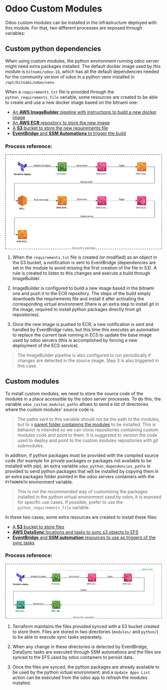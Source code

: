 # Odoo Custom Modules

Odoo custom modules can be installed in the infrastructure deployed with this module. For that, two different processes are exposed through variables:

## Custom python dependencies

When using custom modules, the python environment running odoo server might need extra packages installed. The default docker image used by this module is `bitnami/odoo:16`, which has all the default dependencies needed for the community version of odoo in a python venv installed in `/opt/bitnami/odoo/venv`.

When a `requirements.txt` file is provided through the `python_requirements_file` variable, some resources are created to be able to create and use a new docker image based on the bitnami one:

- [An **AWS ImageBuilder** pipeline with instructions to build a new docker image](../custom_modules.tf#L195-L348)
- [An **AWS ECR** repository to store the new image](../custom_modules.tf#L206-L217)
- [A **S3** bucket to store the new requirements file](../custom_modules.tf#L14-L21)
- [**EventBridge** and **SSM Automations** to trigger the build](../custom_modules.tf#L411-L430)

### Process reference:

![ECR build](../images/ECR-build.svg)

1. When the `requirements.txt` file is created (or modified) as an object in the S3 bucket, a notification is sent to EventBridge (dependencies are set in the module to avoid missing the first creation of the file in S3). A rule is created to listen to this changes and execute a build through ImageBuilder.

2. ImageBuilder is configured to build a new image based in the bitnami one and push it to the ECR repository. The steps of the build simply downloads the requirements file and install it after activating the corresponding virtual environment (there is an extra step to install git in the image, required to install python packages directly from git repositories).

3. Once the new image is pushed to ECR, a new notification is sent and handled by EventBridge rules, but this time this executes an automation to replace the current task running in ECS to update the base image used by odoo servers (this is accomplished by forcing a new deployment of the ECS service).

> The ImageBuilder pipeline is also configured to run periodically if changes are detected in the source image. Step 3 is also triggered in this case.

## Custom modules

To install custom modules, we need to store the source code of the modules in a place accessible by the odoo server processes. To do this, the variable `odoo_custom_modules_paths` allows to send a list of directories where the custom modules' source code is.

> The paths sent to this variable should not be the path to the modules, but to a [parent folder containing the modules](../examples/complete/main.tf#L30) to be installed.
> This is behavior is intended so we can clone repositories containing custom modules code and point to them.
> It is suggested to version the code used to deploy and point to the custom modules repositories with git submodules.

In addition, if python packages must be provided with the compiled source code (for example for private packages or packages not available to be installed with pip), an extra variable `odoo_python_dependencies_paths` is provided to send python packages that will be installed by copying them in an extra packages folder pointed in the odoo servers containers with the `PYTHONPATH` environment variable.

> This is not the recommended way of customizing the packages installed in the python virtual environment used by odoo, it is exposed for specific use cases.
> If possible, prefer to use the `python_requirements_file` variable.

In these two cases, some extra resources are created to install these files:

- [A **S3** bucket to store files](../custom_modules.tf#L14-L21)
- [**AWS DataSync** locations and tasks to sync s3 objects to EFS](../custom_modules.tf#L112-L192)
- [**EventBridge** and **SSM automation** resources to use as triggers of the sync tasks](../custom_modules.tf#L432-L472)

### Process reference:

![S3 sync](../images/S3-sync.svg)

1. Terraform maintains the files provided synced with a S3 bucket created to store them. Files are stored in two directories (`modules/` and `python/`) to be able to execute sync tasks separately.

2. When any change in these directories is detected by EventBridge, DataSync tasks are executed through SSM automations and the files are synced to the EFS used by odoo containers to persist data.

3. Once the files are synced, the python packages are already available to be used by the python virtual environment; and a `Update Apps List` action can be executed from the odoo app to refresh the modules installed.
